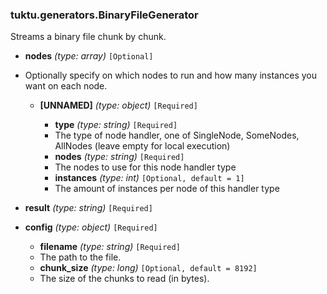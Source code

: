 ### tuktu.generators.BinaryFileGenerator
Streams a binary file chunk by chunk.

  * **nodes** *(type: array)* `[Optional]`
  - Optionally specify on which nodes to run and how many instances you want on each node.

    * **[UNNAMED]** *(type: object)* `[Required]`

      * **type** *(type: string)* `[Required]`
      - The type of node handler, one of SingleNode, SomeNodes, AllNodes (leave empty for local execution)

      * **nodes** *(type: string)* `[Required]`
      - The nodes to use for this node handler type

      * **instances** *(type: int)* `[Optional, default = 1]`
      - The amount of instances per node of this handler type

  * **result** *(type: string)* `[Required]`

  * **config** *(type: object)* `[Required]`

    * **filename** *(type: string)* `[Required]`
    - The path to the file.

    * **chunk_size** *(type: long)* `[Optional, default = 8192]`
    - The size of the chunks to read (in bytes).

